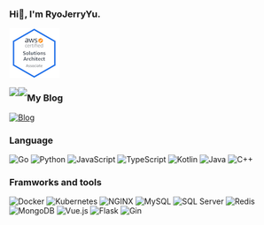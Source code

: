 
### Hi👋, I'm RyoJerryYu.

[![AWS Certified Solutions Architect – Associate](assets/aws-certified-solutions-architect-associate.png)](https://www.credly.com/badges/b73ee111-8813-418a-b0e5-e8db234bbef9/public_url)


<img align="left" src="https://github-readme-stats.vercel.app/api/top-langs/?username=RyoJerryYu&layout=compact&show_icons=true&title_color=d7bebb&text_color=eaedf5&icon_color=96acc1&bg_color=10394f&card_width=445"/>
  
  
<img align="left" src="https://github-readme-stats.vercel.app/api?username=RyoJerryYu&show_icons=true&title_color=d7bebb&text_color=eaedf5&icon_color=96acc1&bg_color=10394f"/>

### My Blog

[![Blog](https://img.shields.io/badge/-Click%20Here%20To%20Visit%20My%20Blog-10394f?style=for-the-badge)](https://RyoJerryYu.github.io)

### Language

![Go](https://img.shields.io/badge/-Go-10394f?style=flat-square&logo=go&logoColor=96acc1)
![Python](https://img.shields.io/badge/-Python-10394f?style=flat-square&logo=python&logoColor=96acc1)
![JavaScript](https://img.shields.io/badge/-JavaScript-10394f?style=flat-square&logo=JavaScript&logoColor=96acc1)
![TypeScript](https://img.shields.io/badge/-TypeScript-10394f?style=flat-square&logo=TypeScript&logoColor=96acc1)
![Kotlin](https://img.shields.io/badge/-Kotlin-10394f?style=flat-square&logo=Kotlin&logoColor=96acc1)
![Java](https://img.shields.io/badge/-Java-10394f?style=flat-square&logo=Java&logoColor=96acc1)
![C++](https://img.shields.io/badge/-C++-10394f?style=flat-square&logo=C%2B%2B&logoColor=96acc1)
  
### Framworks and tools

![Docker](https://img.shields.io/badge/-Docker-10394f?style=flat-square&logo=Docker&logoColor=96acc1)
![Kubernetes](https://img.shields.io/badge/-Kubernetes-10394f?style=flat-square&logo=Kubernetes&logoColor=96acc1)
![NGINX](https://img.shields.io/badge/-NGINX-10394f?style=flat-square&logo=NGINX&logoColor=96acc1)
![MySQL](https://img.shields.io/badge/-MySQL-10394f?style=flat-square&logo=MySQL&logoColor=96acc1)
![SQL Server](https://img.shields.io/badge/-SQLServer-10394f?style=flat-square&logo=microsoft-sql-server&logoColor=96acc1)
![Redis](https://img.shields.io/badge/-Redis-10394f?style=flat-square&logo=Redis&logoColor=96acc1)
![MongoDB](https://img.shields.io/badge/-MongoDB-10394f?style=flat-square&logo=MongoDB&logoColor=96acc1)
![Vue.js](https://img.shields.io/badge/-Vue.js-10394f?style=flat-square&logo=vue.js&logoColor=96acc1)
![Flask](https://img.shields.io/badge/-Flask-10394f?style=flat-square&logo=Flask&logoColor=96acc1)
![Gin](https://img.shields.io/badge/-Gin-10394f?style=flat-square&logoColor=96acc1)
  
<!--
**RyoJerryYu/RyoJerryYu** is a ✨ _special_ ✨ repository because its `README.md` (this file) appears on your GitHub profile.

Here are some ideas to get you started:

- 🔭 I’m currently working on ...
- 🌱 I’m currently learning ...
- 👯 I’m looking to collaborate on ...
- 🤔 I’m looking for help with ...
- 💬 Ask me about ...
- 📫 How to reach me: ...
- 😄 Pronouns: ...
- ⚡ Fun fact: ...
-->
